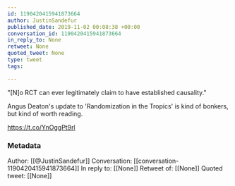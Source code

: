 ```yaml
---
id: 1190420415941873664
author: JustinSandefur
published_date: 2019-11-02 00:08:38 +00:00
conversation_id: 1190420415941873664
in_reply_to: None
retweet: None
quoted_tweet: None
type: tweet
tags:

---
```


"[N]o RCT can ever legitimately claim to have established causality." 

Angus Deaton's update to 'Randomization in the Tropics' is kind of bonkers, but kind of worth reading.

https://t.co/YnOggPt9rl

### Metadata

Author: [[@JustinSandefur]]
Conversation: [[conversation-1190420415941873664]]
In reply to: [[None]]
Retweet of: [[None]]
Quoted tweet: [[None]]
